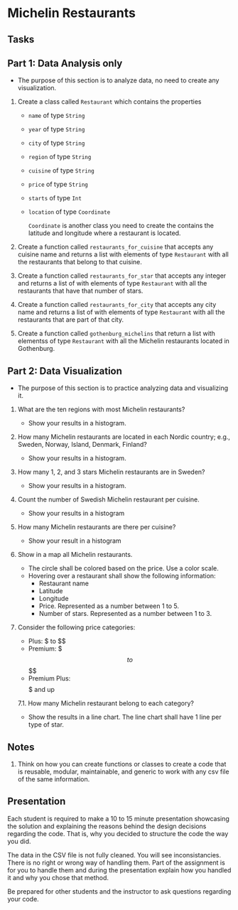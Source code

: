 # Michelin Restaurants

## Tasks
## Part 1: Data Analysis only
- The purpose of this section is to analyze data, no need to create any visualization.

1. Create a class called `Restaurant` which contains the properties
    - `name` of type `String`
    - `year` of type `String`
    - `city` of type `String`
    - `region` of type `String`
    - `cuisine` of type `String`
    - `price` of type `String`
    - `starts` of type `Int`
    - `location` of type `Coordinate`

        `Coordinate` is another class you need to create the contains the latitude and longitude where a restaurant is located.

2. Create a function called `restaurants_for_cuisine` that accepts any cuisine name and returns a list with elements of type `Restaurant` with all the restaurants that belong to that cuisine.

3. Create a function called `restaurants_for_star` that accepts any integer and returns a list of with elements of type `Restaurant` with all the restaurants that have that number of stars.

4. Create a function called `restaurants_for_city` that accepts any city name and returns a list of with elements of type `Restaurant` with all the restaurants that are part of that city.

5. Create a function called `gothenburg_michelins` that return a list with elementss of type `Restaurant` with all the Michelin restaurants located in Gothenburg.

## Part 2: Data Visualization
- The purpose of this section is to practice analyzing data and visualizing it.

1. What are the ten regions with most Michelin restaurants?
    - Show your results in a histogram.

2. How many Michelin restaurants are located in each Nordic country; e.g., Sweden, Norway, Island, Denmark, Finland?
    - Show your results in a histogram.

3. How many 1, 2, and 3 stars Michelin restaurants are in Sweden?
    - Show your results in a histogram.

4. Count the number of Swedish Michelin restaurant per cuisine. 
    - Show your results in a histogram

5. How many Michelin restaurants are there per cuisine?
    - Show your result in a histogram

6. Show in a map all Michelin restaurants.
    - The circle shall be colored based on the price. Use a color scale.
    - Hovering over a restaurant shall show the following information:
        - Restaurant name
        - Latitude
        - Longitude
        - Price. Represented as a number between 1 to 5.
        - Number of stars. Represented as a number between 1 to 3.

7. Consider the following price categories:
    - Plus: $ to $$
    - Premium: $$$ to $$$$
    - Premium Plus: $$$$$ and up

    7.1. How many Michelin restaurant belong to each category?
    - Show the results in a line chart. The line chart shall have 1 line per type of star. 

## Notes
1. Think on how you can create functions or classes to create a code that is reusable, modular, maintainable, and generic to work with any csv file of the same information.

## Presentation
Each student is required to make a 10 to 15 minute presentation showcasing the solution and explaining the reasons behind the design decisions regarding the code. That is, why you decided to structure the code the way you did.

The data in the CSV file is not fully cleaned. You will see inconsistancies. There is no right or wrong way of handling them. Part of the assignment is for you to handle them and during the presentation explain how you handled it and why you chose that method.

Be prepared for other students and the instructor to ask questions regarding your code.